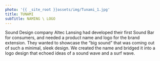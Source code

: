 ```yaml
---
photo: '{{ _site_root }}assets/img/Tunami_1.jpg'
title: TUNAMI
subTitle: NAMING \ LOGO
---
```

<p>Sound Design company Altec Lansing had developed their first Sound Bar for consumers, and needed a product name and logo for the brand extension. They wanted to showcase the “big sound” that was coming out of such a minimal, sleek design. We created the name and bridged it into a logo design that echoed ideas of a sound wave and a surf wave.</p>